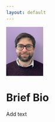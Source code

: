 ```yaml
---
layout: default
---
```

<img src="./images/skyPhoto.jpg" alt="Profile Image" width="100"/>

# Brief Bio

Add text

